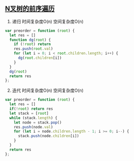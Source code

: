 ## [N叉树的前序遍历](https://leetcode-cn.com/problems/n-ary-tree-preorder-traversal/)

1. 递归 时间复杂度O(n) 空间复杂度O(n)
```js
var preorder = function (root) {
  let res = []
  function dg(root) {
    if (!root) return
    res.push(root.val)
    for (let i = 0; i < root.children.length; i++) {
      dg(root.children[i])
    }
  }
  dg(root)
  return res
};
```

2. 迭代 时间复杂度O(n) 空间复杂度O(n)
```js
var preorder = function (root) {
  let res = []
  if(!root) return res
  let stack = [root]
  while (stack.length) {
    let node = stack.pop()
    res.push(node.val)
    for (let i = node.children.length - 1; i >= 0; i--) {
      stack.push(node.children[i])
    }
  }
  return res
};
```